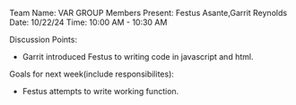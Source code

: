 Team Name: VAR GROUP
Members Present: Festus Asante,Garrit Reynolds
Date: 10/22/24
Time: 10:00 AM - 10:30 AM

Discussion Points:
   * Garrit introduced Festus to writing code in javascript and html.
 

Goals for next week(include responsibilites): 
   * Festus attempts to write working function.
